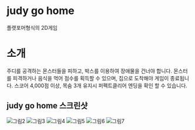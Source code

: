 # judy go home
플랫포머형식의 2D게임
# 소개
주디를 공격하는 몬스터들을 피하고, 박스를 이용하여 장애물을 건너야 합니다.
몬스터를 피격하거나 음식을 먹어 점수를 획득할 수 있으며, 집으로 도착해야 게임이 종료됩니다. 스코어 4,000점 이상, 목숨 3개 유지시 퍼펙트클리어 엔딩을 확인 할 수 있습니다. 
## judy go home 스크린샷 

![그림2](https://user-images.githubusercontent.com/55998706/70035387-182d9500-15f6-11ea-9da6-18f21e53c6bb.png)
![그림3](https://user-images.githubusercontent.com/55998706/70035388-182d9500-15f6-11ea-9ebe-497dea64eddf.png)
![그림4](https://user-images.githubusercontent.com/55998706/70035389-18c62b80-15f6-11ea-829a-a5128f2b5348.png)
![그림5](https://user-images.githubusercontent.com/55998706/70035390-18c62b80-15f6-11ea-8116-53fba573cad3.png)
![그림6](https://user-images.githubusercontent.com/55998706/70035392-18c62b80-15f6-11ea-8cd6-c8e74f59590a.png)
![그림7](https://user-images.githubusercontent.com/55998706/70035393-18c62b80-15f6-11ea-96b7-2d3472716d38.png)
